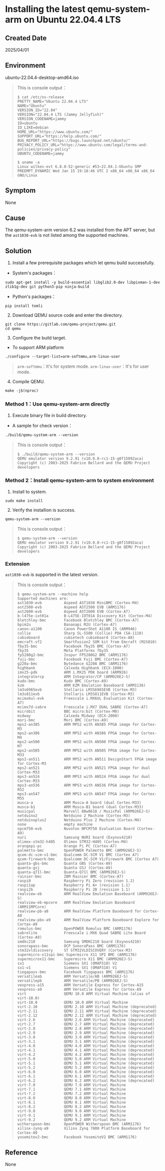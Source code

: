 # Installing the latest qemu-system-arm on Ubuntu 22.04.4 LTS

## Created Date
2025/04/01

## Environment
ubuntu-22.04.4-desktop-amd64.iso
> This is console output：
> ```console＝
> $ cat /etc/os-release
> PRETTY_NAME="Ubuntu 22.04.4 LTS"
> NAME="Ubuntu"
> VERSION_ID="22.04"
> VERSION="22.04.4 LTS (Jammy Jellyfish)"
> VERSION_CODENAME=jammy
> ID=ubuntu
> ID_LIKE=debian
> HOME_URL="https://www.ubuntu.com/"
> SUPPORT_URL="https://help.ubuntu.com/"
> BUG_REPORT_URL="https://bugs.launchpad.net/ubuntu/"
> PRIVACY_POLICY_URL="https://www.ubuntu.com/legal/terms-and-policies/privacy-policy"
> UBUNTU_CODENAME=jammy
> 
> $ uname -a
> Linux wilkes-evt 6.8.0-52-generic #53~22.04.1-Ubuntu SMP PREEMPT_DYNAMIC Wed Jan 15 19:18:46 UTC 2 x86_64 x86_64 x86_64 GNU/Linux
> ```

## Symptom
None

## Cause
The qemu-system-arm version 6.2 was installed from the APT server, but the `ast1030-evb` is not listed among the supported machines.

## Solution
1. Install a few prerequisite packages which let qemu build successfully.
  - System's packages：
```shell
sudo apt-get install -y build-essential libglib2.0-dev libpixman-1-dev zlib1g-dev git python3-pip ninja-build
```
  - Python's packages：
```shell
pip install tomli
```

2. Download QEMU source code and enter the directory.
```shell
git clone https://gitlab.com/qemu-project/qemu.git
cd qemu
```

3. Configure the build target.
  - To support ARM platform
```shell
./configure --target-list=arm-softmmu,arm-linux-user
```
> `arm-softmmu`：It's for system mode.
> `arm-linux-user`：It's for user mode.

4. Compile QEMU.
```shell
make -j$(nproc)
```

### Method 1：Use qemu-system-arm directly
1. Execute binary file in build directory.
  - A sample for check version：
```shell
./build/qemu-system-arm --version
```
> This is console output：
> ```console＝
> $ ./build/qemu-system-arm --version
> QEMU emulator version 9.2.91 (v10.0.0-rc1-15-g0f15892aca)
> Copyright (c) 2003-2025 Fabrice Bellard and the QEMU Project developers
> ```

### Method 2：Install qemu-system-arm to system environment
1. Install to system.
```shell
sudo make install
```

2. Verify the installion is success.
```shell
qemu-system-arm --version
```
> This is console output：
> ```console＝
> $ qemu-system-arm --version
> QEMU emulator version 9.2.91 (v10.0.0-rc1-15-g0f15892aca)
> Copyright (c) 2003-2025 Fabrice Bellard and the QEMU Project developers
> ```

### Extension
`ast1030-evb` is supported in the latest version.
> This is console output：
> ```console＝
> $ qemu-system-arm --machine help
> Supported machines are:
> ast1030-evb          Aspeed AST1030 MiniBMC (Cortex-M4)
> ast2500-evb          Aspeed AST2500 EVB (ARM1176)
> ast2600-evb          Aspeed AST2600 EVB (Cortex-A7)
> b-l475e-iot01a       B-L475E-IOT01A Discovery Kit (Cortex-M4)
> bletchley-bmc        Facebook Bletchley BMC (Cortex-A7)
> bpim2u               Bananapi M2U (Cortex-A7)
> canon-a1100          Canon PowerShot A1100 IS (ARM946)
> collie               Sharp SL-5500 (Collie) PDA (SA-1110)
> cubieboard           cubietech cubieboard (Cortex-A8)
> emcraft-sf2          SmartFusion2 SOM kit from Emcraft (M2S010)
> fby35-bmc            Facebook fby35 BMC (Cortex-A7)
> fby35                Meta Platforms fby35
> fp5280g2-bmc         Inspur FP5280G2 BMC (ARM1176)
> fuji-bmc             Facebook Fuji BMC (Cortex-A7)
> g220a-bmc            Bytedance G220A BMC (ARM1176)
> highbank             Calxeda Highbank (ECX-1000)
> imx25-pdk            ARM i.MX25 PDK board (ARM926)
> integratorcp         ARM Integrator/CP (ARM926EJ-S)
> kudo-bmc             Kudo BMC (Cortex-A9)
> kzm                  ARM KZM Emulation Baseboard (ARM1136)
> lm3s6965evb          Stellaris LM3S6965EVB (Cortex-M3)
> lm3s811evb           Stellaris LM3S811EVB (Cortex-M3)
> mcimx6ul-evk         Freescale i.MX6UL Evaluation Kit (Cortex-A7)
> mcimx7d-sabre        Freescale i.MX7 DUAL SABRE (Cortex-A7)
> microbit             BBC micro:bit (Cortex-M0)
> midway               Calxeda Midway (ECX-2000)
> mori-bmc             Mori BMC (Cortex-A9)
> mps2-an385           ARM MPS2 with AN385 FPGA image for Cortex-M3
> mps2-an386           ARM MPS2 with AN386 FPGA image for Cortex-M4
> mps2-an500           ARM MPS2 with AN500 FPGA image for Cortex-M7
> mps2-an505           ARM MPS2 with AN505 FPGA image for Cortex-M33
> mps2-an511           ARM MPS2 with AN511 DesignStart FPGA image for Cortex-M3
> mps2-an521           ARM MPS2 with AN521 FPGA image for dual Cortex-M33
> mps3-an524           ARM MPS3 with AN524 FPGA image for dual Cortex-M33
> mps3-an536           ARM MPS3 with AN536 FPGA image for Cortex-R52
> mps3-an547           ARM MPS3 with AN547 FPGA image for Cortex-M55
> musca-a              ARM Musca-A board (dual Cortex-M33)
> musca-b1             ARM Musca-B1 board (dual Cortex-M33)
> musicpal             Marvell 88w8618 / MusicPal (ARM926EJ-S)
> netduino2            Netduino 2 Machine (Cortex-M3)
> netduinoplus2        Netduino Plus 2 Machine (Cortex-M4)
> none                 empty machine
> npcm750-evb          Nuvoton NPCM750 Evaluation Board (Cortex-A9)
> nuri                 Samsung NURI board (Exynos4210)
> olimex-stm32-h405    Olimex STM32-H405 (Cortex-M4)
> orangepi-pc          Orange Pi PC (Cortex-A7)
> palmetto-bmc         OpenPOWER Palmetto BMC (ARM926EJ-S)
> qcom-dc-scm-v1-bmc   Qualcomm DC-SCM V1 BMC (Cortex A7)
> qcom-firework-bmc    Qualcomm DC-SCM V1/Firework BMC (Cortex A7)
> quanta-gbs-bmc       Quanta GBS (Cortex-A9)
> quanta-gsj           Quanta GSJ (Cortex-A9)
> quanta-q71l-bmc      Quanta-Q71l BMC (ARM926EJ-S)
> rainier-bmc          IBM Rainier BMC (Cortex-A7)
> raspi0               Raspberry Pi Zero (revision 1.2)
> raspi1ap             Raspberry Pi A+ (revision 1.1)
> raspi2b              Raspberry Pi 2B (revision 1.1)
> realview-eb          ARM RealView Emulation Baseboard (ARM926EJ-S)
> realview-eb-mpcore   ARM RealView Emulation Baseboard (ARM11MPCore)
> realview-pb-a8       ARM RealView Platform Baseboard for Cortex-A8
> realview-pbx-a9      ARM RealView Platform Baseboard Explore for Cortex-A9
> romulus-bmc          OpenPOWER Romulus BMC (ARM1176)
> sabrelite            Freescale i.MX6 Quad SABRE Lite Board (Cortex-A9)
> smdkc210             Samsung SMDKC210 board (Exynos4210)
> sonorapass-bmc       OCP SonoraPass BMC (ARM1176)
> stm32vldiscovery     ST STM32VLDISCOVERY (Cortex-M3)
> supermicro-x11spi-bmc Supermicro X11 SPI BMC (ARM1176)
> supermicrox11-bmc    Supermicro X11 BMC (ARM926EJ-S)
> sx1                  Siemens SX1 (OMAP310) V2
> sx1-v1               Siemens SX1 (OMAP310) V1
> tiogapass-bmc        Facebook Tiogapass BMC (ARM1176)
> versatileab          ARM Versatile/AB (ARM926EJ-S)
> versatilepb          ARM Versatile/PB (ARM926EJ-S)
> vexpress-a15         ARM Versatile Express for Cortex-A15
> vexpress-a9          ARM Versatile Express for Cortex-A9
> virt                 QEMU 10.0 ARM Virtual Machine (alias of virt-10.0)
> virt-10.0            QEMU 10.0 ARM Virtual Machine
> virt-2.10            QEMU 2.10 ARM Virtual Machine (deprecated)
> virt-2.11            QEMU 2.11 ARM Virtual Machine (deprecated)
> virt-2.12            QEMU 2.12 ARM Virtual Machine (deprecated)
> virt-2.6             QEMU 2.6 ARM Virtual Machine (deprecated)
> virt-2.7             QEMU 2.7 ARM Virtual Machine (deprecated)
> virt-2.8             QEMU 2.8 ARM Virtual Machine (deprecated)
> virt-2.9             QEMU 2.9 ARM Virtual Machine (deprecated)
> virt-3.0             QEMU 3.0 ARM Virtual Machine (deprecated)
> virt-3.1             QEMU 3.1 ARM Virtual Machine (deprecated)
> virt-4.0             QEMU 4.0 ARM Virtual Machine (deprecated)
> virt-4.1             QEMU 4.1 ARM Virtual Machine (deprecated)
> virt-4.2             QEMU 4.2 ARM Virtual Machine (deprecated)
> virt-5.0             QEMU 5.0 ARM Virtual Machine (deprecated)
> virt-5.1             QEMU 5.1 ARM Virtual Machine (deprecated)
> virt-5.2             QEMU 5.2 ARM Virtual Machine (deprecated)
> virt-6.0             QEMU 6.0 ARM Virtual Machine (deprecated)
> virt-6.1             QEMU 6.1 ARM Virtual Machine (deprecated)
> virt-6.2             QEMU 6.2 ARM Virtual Machine (deprecated)
> virt-7.0             QEMU 7.0 ARM Virtual Machine
> virt-7.1             QEMU 7.1 ARM Virtual Machine
> virt-7.2             QEMU 7.2 ARM Virtual Machine
> virt-8.0             QEMU 8.0 ARM Virtual Machine
> virt-8.1             QEMU 8.1 ARM Virtual Machine
> virt-8.2             QEMU 8.2 ARM Virtual Machine
> virt-9.0             QEMU 9.0 ARM Virtual Machine
> virt-9.1             QEMU 9.1 ARM Virtual Machine
> virt-9.2             QEMU 9.2 ARM Virtual Machine
> witherspoon-bmc      OpenPOWER Witherspoon BMC (ARM1176)
> xilinx-zynq-a9       Xilinx Zynq 7000 Platform Baseboard for Cortex-A9
> yosemitev2-bmc       Facebook YosemiteV2 BMC (ARM1176)
> ```

## Reference
None
